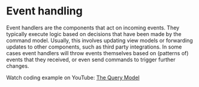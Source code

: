 # Event handling

Event handlers are the components that act on incoming events. They typically execute logic based on decisions that have been made by the command model. Usually, this involves updating view models or forwarding updates to other components, such as third party integrations. In some cases event handlers will throw events themselves based on \(patterns of\) events that they received, or even send commands to trigger further changes.

Watch coding example on YouTube: [The Query Model](https://youtu.be/jS1vfc5EohM)
